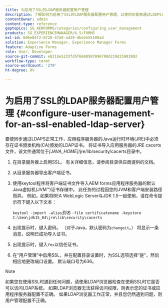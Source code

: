 ```yaml
---
title: 为启用了SSL的LDAP服务器配置用户管理
description: 了解如何为启用了SSL的LDAP服务器配置用户管理，以使同步能够通过LDAPS正常工作。
contentOwner: admin
content-type: reference
geptopics: SG_AEMFORMS/categories/configuring_user_management
products: SG_EXPERIENCEMANAGER/6.5/FORMS
exl-id: 606e84f2-6728-47a9-a439-dbe2e55100ad
solution: Experience Manager, Experience Manager Forms
feature: Adaptive Forms
role: User, Developer
source-git-commit: e821be5233fd5f6688507096790d219d25903892
workflow-type: tm+mt
source-wordcount: '279'
ht-degree: 0%

---
```


# 为启用了SSL的LDAP服务器配置用户管理 {#configure-user-management-for-an-ssl-enabled-ldap-server}

要使同步通过LDAPS正常工作，应用程序服务器的Java运行时环境(JRE)中必须存在证书颁发机构(CA)颁发的LDAP证书。 将证书导入应用服务器的JRE cacerts文件，该文件通常位于&#x200B;*[JAVA_HOME]*/jre/lib/security/cacerts目录中。

1. 在目录服务器上启用SSL。 有关详细信息，请参阅目录供应商提供的文档。
1. 从目录服务器导出客户端证书。
1. 使用keytool程序将客户端证书文件导入AEM forms应用程序服务器的默认Java虚拟机(JVM™)证书存储中。 此任务的过程因您的JVM和客户端安装路径而异。 例如，如果将BEA WebLogic Server与JDK 1.5一起使用，请在命令提示符下键入以下文本：

   `keytool -import -alias`*别名* `-file certificatename -keystore C:\bea\jdk15_04\jre\lib\security\cacerts`

1. 出现提示时，键入密码。 （对于Java，默认密码为`changeit`。） 将显示一条消息，说明已成功导入证书。
1. 出现提示时，键入`Yes`以信任证书。
1. 在“用户管理”中启用SSL，并在配置目录设置时，为SSL选项选择“是”，然后相应地更改端口设置。 默认端口号为636。

>[!NOTE]
>
>如果您在使用SSL时遇到任何问题，请使用LDAP浏览器检查在使用SSL时它是否可以访问LDAP系统。 如果LDAP浏览器无法获得访问权限，则表示您的证书或应用程序服务器配置不正确。 如果LDAP浏览器工作正常，并且您仍然遇到问题，则用户管理配置不正确。
